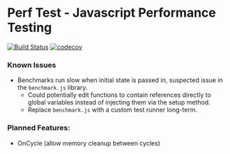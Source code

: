 # Perf Test - Javascript Performance Testing
[![Build Status](https://travis-ci.com/OliverNChalk/perf-test.svg?branch=master)](https://travis-ci.com/OliverNChalk/perf-test)
[![codecov](https://codecov.io/gh/OliverNChalk/simple-perf/branch/master/graph/badge.svg)](https://codecov.io/gh/OliverNChalk/simple-perf)

### Known Issues
 - Benchmarks run slow when initial state is passed in, suspected issue in the `benchmark.js` library.
   - Could potentially edit functions to contain references directly to global variables instead of injecting them via the setup method.
   - Replace `benchmark.js` with a custom test runner long-term.

### Planned Features:
 - OnCycle (allow memory cleanup between cycles)
